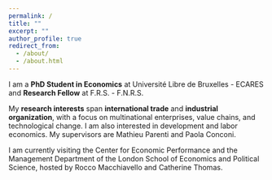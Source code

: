 ```yaml
---
permalink: /
title: ""
excerpt: ""
author_profile: true
redirect_from: 
  - /about/
  - /about.html
---
```


I am a **PhD Student in Economics** at <a href="https://ecares.ulb.be/" style="text-decoration: none" target="_blank">Université Libre de Bruxelles - ECARES</a> and **Research Fellow** at <a href="https://www.frs-fnrs.be/en/" style="text-decoration: none" target="_blank">F.R.S. - F.N.R.S.</a> 

My **research interests** span **international trade** and **industrial organization**, with a focus on multinational enterprises, value chains, and technological change. I am also interested in development and labor economics.  My supervisors are <a href="http://mathieuparenti.weebly.com/" style="text-decoration: none" target="_blank">Mathieu Parenti</a> and <a href="https://sites.google.com/view/paola-conconi-website/" style="text-decoration: none" target="_blank">Paola Conconi</a>.


I am currently visiting the <a href="https://cep.lse.ac.uk/" style="text-decoration: none" target="_blank">Center for Economic Performance</a> and the <a href="https://www.lse.ac.uk/management" style="text-decoration: none" target="_blank">Management Department</a> of the <a href="https://lse.ac.uk/" style="text-decoration: none" target="_blank">London School of Economics and Political Science</a>, hosted by <a href="https://sites.google.com/site/roccomacchiavello/" style="text-decoration: none" target="_blank">Rocco Macchiavello</a> and <a href="https://www.lse.ac.uk/management/people/academic-staff/cthomas" style="text-decoration: none" target="_blank">Catherine Thomas</a>.


